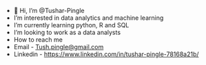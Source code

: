 - 👋 Hi, I’m @Tushar-Pingle
- I’m interested in data analytics and machine learning
- I’m currently learning python, R and SQL
- I’m looking to work as a data analysts 
- How to reach me 
- Email - Tush.pingle@gmail.com
- Linkedin - https://www.linkedin.com/in/tushar-pingle-78168a21b/

<!---
Tushar-Pingle/Tushar-Pingle is a ✨ special ✨ repository because its `README.md` (this file) appears on your GitHub profile.
You can click the Preview link to take a look at your changes.
--->

